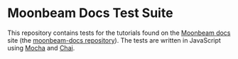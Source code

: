 # Moonbeam Docs Test Suite

This repository contains tests for the tutorials found on the [Moonbeam docs](https://docs.moonbeam.network/) site (the [moonbeam-docs repository](https://github.com/purestake/moonbeam-docs)). The tests are written in JavaScript using [Mocha](https://mochajs.org/) and [Chai](https://www.chaijs.com/). 
